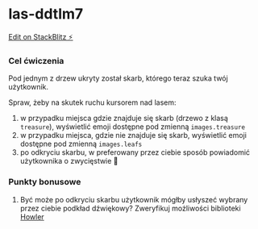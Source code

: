 # las-ddtlm7

[Edit on StackBlitz ⚡️](https://stackblitz.com/edit/las-ddtlm7)

### Cel ćwiczenia

Pod jednym z drzew ukryty został skarb, którego teraz szuka twój użytkownik.

Spraw, żeby na skutek ruchu kursorem nad lasem:

1. w przypadku miejsca gdzie znajduje się skarb (drzewo z klasą `treasure`), wyświetlić emoji dostępne pod zmienną `images.treasure`
2. w przypadku miejsca, gdzie nie znajduje się skarb, wyświetlić emoji dostępne pod zmienną `images.leafs`
3. po odkryciu skarbu, w preferowany przez ciebie sposób powiadomić użytkownika o zwycięstwie 💪

### Punkty bonusowe

1. Być może po odkryciu skarbu użytkownik mógłby usłyszeć wybrany przez ciebie podkład dźwiękowy? Zweryfikuj możliwości biblioteki [Howler](https://howlerjs.com/)
